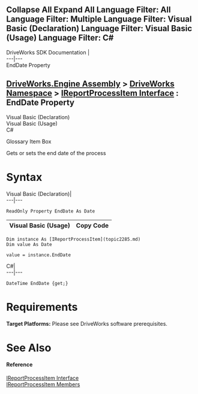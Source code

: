 Collapse All Expand All Language Filter: All  Language Filter: Multiple  Language Filter: Visual Basic (Declaration) Language Filter: Visual Basic (Usage) Language Filter: C#  
---  
DriveWorks SDK Documentation  |   
---|---  
EndDate Property   
  
[DriveWorks.Engine Assembly](topic2156.md) > [DriveWorks Namespace](topic2159.md) > [IReportProcessItem Interface](topic2285.md) : EndDate Property  
---  
  
Visual Basic (Declaration)    
Visual Basic (Usage)    
C# 

Glossary Item Box

Gets or sets the end date of the process 

# Syntax

Visual Basic (Declaration)|   
---|---  
      
    
    ReadOnly Property EndDate As Date  
  
Visual Basic (Usage)| Copy Code  
---|---  
      
    
    Dim instance As [IReportProcessItem](topic2285.md)
    Dim value As Date
     
    value = instance.EndDate  
  
C#|   
---|---  
      
    
    DateTime EndDate {get;}  
  
# Requirements

**Target Platforms:** Please see DriveWorks software prerequisites.

# See Also

#### Reference

[IReportProcessItem Interface](topic2285.md)   
[IReportProcessItem Members](topic2286.md)



